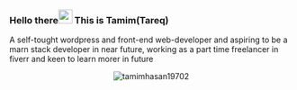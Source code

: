  ### Hello there<img src="https://media.giphy.com/media/hvRJCLFzcasrR4ia7z/giphy.gif" width="25px"> This is Tamim(Tareq) 

 A self-tought wordpress and front-end web-developer and aspiring to be a marn stack developer in near future, working as a part time freelancer in fiverr and keen to learn morer in future

<!--   ![GitHub followers](https://img.shields.io/github/followers/Istiak-Ahmed78?style=social)  ![Profile views](https://gpvc.arturio.dev/Istiak-Ahmed78) -->



<!-- [![tamimhasan19702's GitHub stats](https://github-readme-stats.vercel.app/api?username=tamimhasan19702&count_private=true&show_icons=true&theme=tokyonight)](https://github.com/anuraghazra/github-readme-stats?style=center) -->
<p align="center">  <img src="https://github-readme-stats.vercel.app/api?username=tamimhasan19702&show_icons=true&theme=gotham" alt="tamimhasan19702" />
